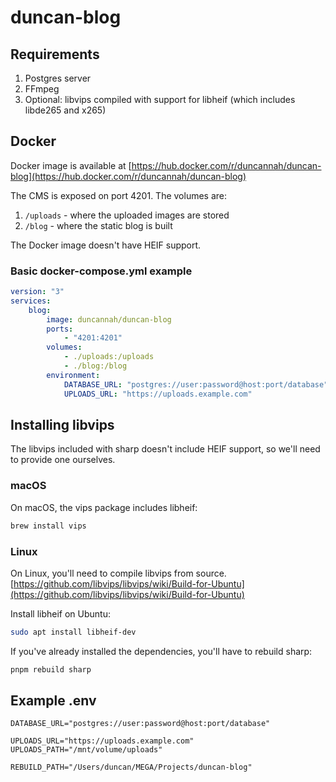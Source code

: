 # duncan-blog

## Requirements

1. Postgres server
2. FFmpeg
3. Optional: libvips compiled with support for libheif (which includes libde265 and x265)

## Docker

Docker image is available at [https://hub.docker.com/r/duncannah/duncan-blog](https://hub.docker.com/r/duncannah/duncan-blog)

The CMS is exposed on port 4201. The volumes are:

1. `/uploads` - where the uploaded images are stored
2. `/blog` - where the static blog is built

The Docker image doesn't have HEIF support.

### Basic docker-compose.yml example

```yaml
version: "3"
services:
    blog:
        image: duncannah/duncan-blog
        ports:
            - "4201:4201"
        volumes:
            - ./uploads:/uploads
            - ./blog:/blog
        environment:
            DATABASE_URL: "postgres://user:password@host:port/database"
            UPLOADS_URL: "https://uploads.example.com"
```

## Installing libvips

The libvips included with sharp doesn't include HEIF support, so we'll need to provide one ourselves.

### macOS

On macOS, the vips package includes libheif:

```bash
brew install vips
```

### Linux

On Linux, you'll need to compile libvips from source.
[https://github.com/libvips/libvips/wiki/Build-for-Ubuntu](https://github.com/libvips/libvips/wiki/Build-for-Ubuntu)

Install libheif on Ubuntu:

```bash
sudo apt install libheif-dev
```

If you've already installed the dependencies, you'll have to rebuild sharp:

```bash
pnpm rebuild sharp
```

## Example .env

```
DATABASE_URL="postgres://user:password@host:port/database"

UPLOADS_URL="https://uploads.example.com"
UPLOADS_PATH="/mnt/volume/uploads"

REBUILD_PATH="/Users/duncan/MEGA/Projects/duncan-blog"
```
